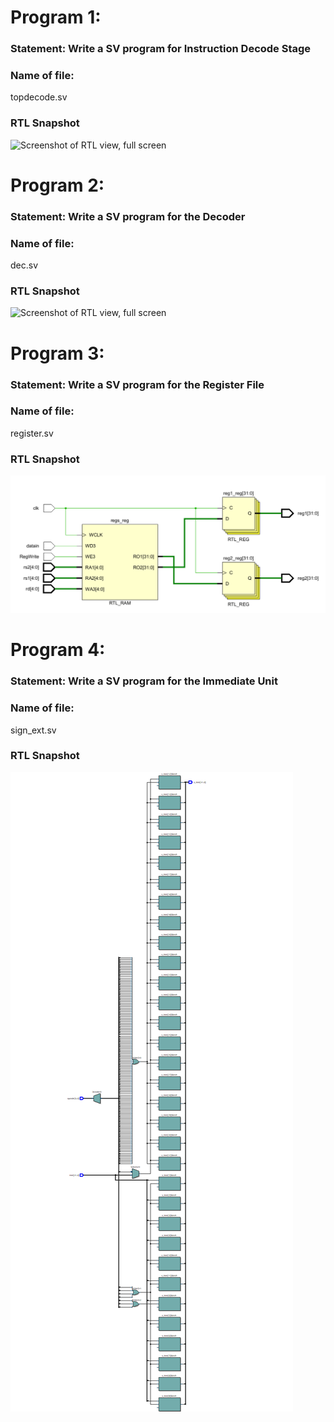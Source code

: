 # Program 1: 
### Statement: Write a SV program for Instruction Decode Stage

### Name of file:
topdecode.sv

### RTL Snapshot
![Screenshot of RTL view, full screen](topdecode.png)

# Program 2: 
### Statement: Write a SV program for the Decoder

### Name of file:
dec.sv

### RTL Snapshot
![Screenshot of RTL view, full screen](dec.png)

# Program 3: 
### Statement: Write a SV program for the Register File

### Name of file:
register.sv

### RTL Snapshot
![Screenshot of RTL view, full screen](register.png)

# Program 4: 
### Statement: Write a SV program for the Immediate Unit

### Name of file:
sign_ext.sv

### RTL Snapshot
![Screenshot of RTL view, full screen](sign_ext.png)
